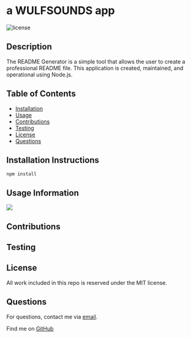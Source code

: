 
# a WULFSOUNDS app

![license](https://img.shields.io/badge/license-MIT-yellow)

## Description

The README Generator is a simple tool that       allows the user to create a professional README file. This application is created, maintained, and operational using Node.js.

## Table of Contents

- [Installation](#installation)
- [Usage](#usage)
- [Contributions](#contributions)
- [Testing](#testing)
- [License](#license)
- [Questions](#questions)

## Installation Instructions

```npm install```

## Usage Information

![](null)

## Contributions



## Testing



## License

All work included in this repo is reserved under the MIT license.

## Questions

For questions, contact me via <a href="mailto:">email</a>.

Find me on <a href="https://github.com/">GitHub</a>